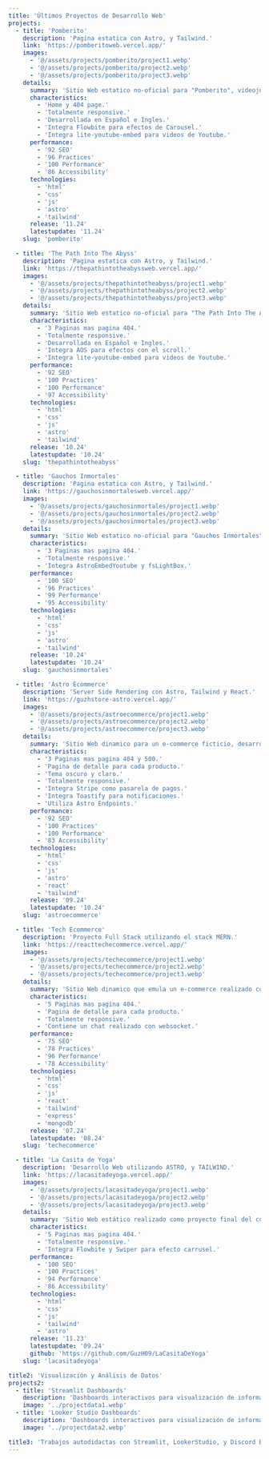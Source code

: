 ```yaml
---
title: 'Últimos Proyectos de Desarrollo Web'
projects:
  - title: 'Pomberito'
    description: 'Pagina estatica con Astro, y Tailwind.'
    link: 'https://pomberitoweb.vercel.app/'
    images:
      - '@/assets/projects/pomberito/project1.webp'
      - '@/assets/projects/pomberito/project2.webp'
      - '@/assets/projects/pomberito/project3.webp'
    details:
      summary: 'Sitio Web estatico no-oficial para "Pomberito", videojuego Indie Argentino desarrollado por Lara The Pitbull. Utiliza HTML, Javascript y Tailwind. Es totalmente responsive y contiene tanto embeds de Youtube, como efectos de Carousel y Lightbox sin afectar el rendimiento. Todos los elementos fueron diseñados replicando la interfaz gráfica del videojuego.'
      characteristics:
        - 'Home y 404 page.'
        - 'Totalmente responsive.'
        - 'Desarrollada en Español e Ingles.'
        - 'Integra Flowbite para efectos de Carousel.'
        - 'Integra lite-youtube-embed para videos de Youtube.'
      performance:
        - '92 SEO'
        - '96 Practices'
        - '100 Performance'
        - '86 Accessibility'
      technologies:
        - 'html'
        - 'css'
        - 'js'
        - 'astro'
        - 'tailwind'
      release: '11.24'
      latestupdate: '11.24'
    slug: 'pomberito'

  - title: 'The Path Into The Abyss'
    description: 'Pagina estatica con Astro, y Tailwind.'
    link: 'https://thepathintotheabyssweb.vercel.app/'
    images:
      - '@/assets/projects/thepathintotheabyss/project1.webp'
      - '@/assets/projects/thepathintotheabyss/project2.webp'
      - '@/assets/projects/thepathintotheabyss/project3.webp'
    details:
      summary: 'Sitio Web estatico no-oficial para "The Path Into The Abyss", videojuego Argentino en desarrollo por Matias Rispau, y basado en la película argentina "Me encontraras en lo profundo del abismo". Contiene un Parallax Effect en el inicio desarrollado solo con CSS. Utiliza HTML, Javascript y Tailwind. Es totalmente responsive y contiene embeds de Youtube, sin afectar el rendimiento.'
      characteristics:
        - '3 Paginas mas pagina 404.'
        - 'Totalmente responsive.'
        - 'Desarrollada en Español e Ingles.'
        - 'Integra AOS para efectos con el scroll.'
        - 'Integra lite-youtube-embed para videos de Youtube.'
      performance:
        - '92 SEO'
        - '100 Practices'
        - '100 Performance'
        - '97 Accessibility'
      technologies:
        - 'html'
        - 'css'
        - 'js'
        - 'astro'
        - 'tailwind'
      release: '10.24'
      latestupdate: '10.24'
    slug: 'thepathintotheabyss'

  - title: 'Gauchos Inmortales'
    description: 'Pagina estatica con Astro, y Tailwind.'
    link: 'https://gauchosinmortalesweb.vercel.app/'
    images:
      - '@/assets/projects/gauchosinmortales/project1.webp'
      - '@/assets/projects/gauchosinmortales/project2.webp'
      - '@/assets/projects/gauchosinmortales/project3.webp'
    details:
      summary: 'Sitio Web estatico no-oficial para "Gauchos Inmortales", videojuego Argentino en desarrollo por RealiTeam. Utiliza HTML, Javascript y Tailwind. Es totalmente responsive, contiene embeds de Youtube y un video en loop como fondo, sin afectar el rendimiento.'
      characteristics:
        - '3 Paginas mas pagina 404.'
        - 'Totalmente responsive.'
        - 'Integra AstroEmbedYoutube y fsLightBox.'
      performance:
        - '100 SEO'
        - '96 Practices'
        - '99 Performance'
        - '95 Accessibility'
      technologies:
        - 'html'
        - 'css'
        - 'js'
        - 'astro'
        - 'tailwind'
      release: '10.24'
      latestupdate: '10.24'
    slug: 'gauchosinmortales'

  - title: 'Astro Ecommerce'
    description: 'Server Side Rendering con Astro, Tailwind y React.'
    link: 'https://guzhstore-astro.vercel.app/'
    images:
      - '@/assets/projects/astroecommerce/project1.webp'
      - '@/assets/projects/astroecommerce/project2.webp'
      - '@/assets/projects/astroecommerce/project3.webp'
    details:
      summary: 'Sitio Web dinamico para un e-commerce ficticio, desarrollado para integrar los conceptos presentes en la plantilla de ecommerce de Astro "storefront". Utiliza Server Side Rendering (SSR), contiene endpoints para gestionar los pagos con stripe, y usa astro:actions para conseguir los datos. Utiliza React para todo componente dinamico.'
      characteristics:
        - '3 Paginas mas pagina 404 y 500.'
        - 'Pagina de detalle para cada producto.'
        - 'Tema oscuro y claro.'
        - 'Totalmente responsive.'
        - 'Integra Stripe como pasarela de pagos.'
        - 'Integra Toastify para notificaciones.'
        - 'Utiliza Astro Endpoints.'
      performance:
        - '92 SEO'
        - '100 Practices'
        - '100 Performance'
        - '83 Accessibility'
      technologies:
        - 'html'
        - 'css'
        - 'js'
        - 'astro'
        - 'react'
        - 'tailwind'
      release: '09.24'
      latestupdate: '10.24'
    slug: 'astroecommerce'

  - title: 'Tech Ecommerce'
    description: 'Proyecto Full Stack utilizando el stack MERN.'
    link: 'https://reacttechecommerce.vercel.app/'
    images:
      - '@/assets/projects/techecommerce/project1.webp'
      - '@/assets/projects/techecommerce/project2.webp'
      - '@/assets/projects/techecommerce/project3.webp'
    details:
      summary: 'Sitio Web dinamico que emula un e-commerce realizado como proyecto final del curso de React de Coderhouse. En principio fue realizado utilizando solamente una base de datos de Firebase. Luego, fue reutilizado como frontend para el proyecto final del curso de Programacion Backend de Coderhouse, donde se integro en un monorepo a un backend desarrollado con Express que utiliza MongoDB como base de datos.'
      characteristics:
        - '5 Paginas mas pagina 404.'
        - 'Pagina de detalle para cada producto.'
        - 'Totalmente responsive.'
        - 'Contiene un chat realizado con websocket.'
      performance:
        - '75 SEO'
        - '78 Practices'
        - '96 Performance'
        - '78 Accessibility'
      technologies:
        - 'html'
        - 'css'
        - 'js'
        - 'react'
        - 'tailwind'
        - 'express'
        - 'mongodb'
      release: '07.24'
      latestupdate: '08.24'
    slug: 'techecommerce'

  - title: 'La Casita de Yoga'
    description: 'Desarrollo Web utilizando ASTRO, y TAILWIND.'
    link: 'https://lacasitadeyoga.vercel.app/'
    images:
      - '@/assets/projects/lacasitadeyoga/project1.webp'
      - '@/assets/projects/lacasitadeyoga/project2.webp'
      - '@/assets/projects/lacasitadeyoga/project3.webp'
    details:
      summary: 'Sitio Web estático realizado como proyecto final del curso de Coderhouse en Desarrollo Web. En principio fue realizado utilizando HTML, CSS, Javascript y SASS. Luego, fue migrado a Astro con Tailwind.'
      characteristics:
        - '5 Paginas mas pagina 404.'
        - 'Totalmente responsive.'
        - 'Integra Flowbite y Swiper para efecto carrusel.'
      performance:
        - '100 SEO'
        - '100 Practices'
        - '94 Performance'
        - '86 Accessibility'
      technologies:
        - 'html'
        - 'css'
        - 'js'
        - 'tailwind'
        - 'astro'
      release: '11.23'
      latestupdate: '09.24'
      github: 'https://github.com/GuzH09/LaCasitaDeYoga'
    slug: 'lacasitadeyoga'

title2: 'Visualización y Análisis de Datos'
projects2:
  - title: 'Streamlit Dashboards'
    description: 'Dashboards interactivos para visualización de información.'
    image: '../projectdata1.webp'
  - title: 'Looker Studio Dashboards'
    description: 'Dashboards interactivos para visualización de información.'
    image: '../projectdata2.webp'

title3: 'Trabajos autodidactas con Streamlit, LookerStudio, y Discord Bots en Python y Javascript.'
---
```

